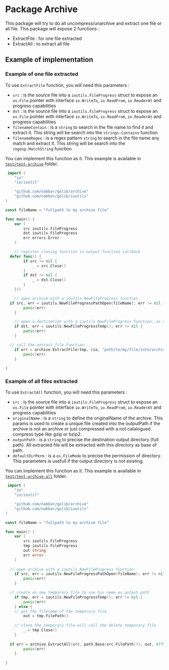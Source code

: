# Package Archive
This package will try to do all uncompress/unarchive and extract one file or all file.
This package will expose 2 functions :
- ExtractFile : for one file extracted
- ExtractAll : to extract all file 

## Example of implementation

### Example of one file extracted

To use `ExtractFile` function, you will need this parameters :
- `src` : is the source file into a `ioutils.FileProgress` struct to expose an `os.File` pointer with interface `io.WriteTo`, `io.ReadFrom`, `io.ReaderAt` and progress capabilities
- `dst` : is the source file into a `ioutils.FileProgress` struct to expose an `os.File` pointer with interface `io.WriteTo`, `io.ReadFrom`, `io.ReaderAt` and progress capabilities
- `filenameContain` : is a `string` to search in the file name to find it and extract it. This string will be search into the `strings.Contains` function
- `filenameRegex` : is a regex pattern `string` to search in the file name any match and extract it. This string will be search into the `regexp.MatchString` function

You can implement this function as it. This example is available in [`test/test-archive`](../test/test-archive/main.go) folder.
```go
 import (
	"io"
	"io/ioutil"

	"github.com/nabbar/golib/archive"
	"github.com/nabbar/golib/ioutils"
)

const fileName = "fullpath to my archive file"

func main() {
	var (
		src ioutils.FileProgress
		dst ioutils.FileProgress
		err errors.Error
	)

	// register closing function in output function callback
  defer func() {
		if src != nil {
			_ = src.Close()
		}
		if dst != nil {
			_ = dst.Close()
		}
	}()

	// open archive with a ioutils NewFileProgress function
  if src, err = ioutils.NewFileProgressPathOpen(fileName); err != nil {
		panic(err)
	}

	// open a destination with a ioutils NewFileProgress function, as a temporary file
	if dst, err = ioutils.NewFileProgressTemp(); err != nil {
		panic(err)
	}

  // call the extract file function
	if err = archive.ExtractFile(tmp, rio, "path/to/my/file/into/archive", "archive name regex"); err != nil {
		panic(err)
	}
  
}
```


### Example of all files extracted

To use `ExtractAll` function, you will need this parameters :
- `src` : is the source file into a `ioutils.FileProgress` struct to expose an `os.File` pointer with interface `io.WriteTo`, `io.ReadFrom`, `io.ReaderAt` and progress capabilities
- `originalName` : is a `string` to define the originalName of the archive. This params is used to create a unique file created into the outputPath if the archive is not an archive or just compressed with a not catalogued compress type like gzip or bzip2.
- `outputPath` : is a `string` to precise the destination output directory (full path). All extracted file will be extracted with this directory as base of path.
- `defaultDirPerm` : is a `os.FileMode` to precise the permission of directory. This parameters is usefull if the output directory is not existing.

You can implement this function as it. This example is available in [`test/test-archive-all`](../test/test-archive-all/main.go) folder.
```go
 import (
	"io"
	"io/ioutil"

	"github.com/nabbar/golib/archive"
	"github.com/nabbar/golib/ioutils"
)

const fileName = "fullpath to my archive file"

func main() {
	var (
		src ioutils.FileProgress
		tmp ioutils.FileProgress
		out string
		err error
	)
 
  // open archive with a ioutils NewFileProgress function 
	if src, err = ioutils.NewFileProgressPathOpen(fileName); err != nil {
		panic(err)
	}

  // create an new temporary file to use his name as output path
	if tmp, err = ioutils.NewFileProgressTemp(); err != nil {
		panic(err)
	} else {
    // get the filename of the temporary file
		out = tmp.FilePath()
    
    // close the temporary file will call the delete temporary file
		_ = tmp.Close()
	}
  
  if err = archive.ExtractAll(src, path.Base(src.FilePath()), out, 0775); err != nil {
		panic(err)
	}
  
}
```
